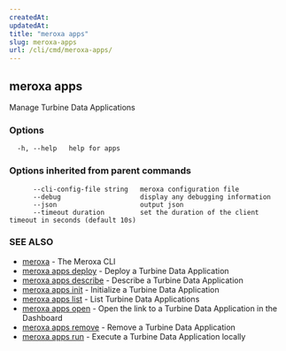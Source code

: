 ```yaml
---
createdAt: 
updatedAt: 
title: "meroxa apps"
slug: meroxa-apps
url: /cli/cmd/meroxa-apps/
---
```

## meroxa apps

Manage Turbine Data Applications

### Options

```
  -h, --help   help for apps
```

### Options inherited from parent commands

```
      --cli-config-file string   meroxa configuration file
      --debug                    display any debugging information
      --json                     output json
      --timeout duration         set the duration of the client timeout in seconds (default 10s)
```

### SEE ALSO

* [meroxa](/cli/cmd/meroxa/)	 - The Meroxa CLI
* [meroxa apps deploy](/cli/cmd/meroxa-apps-deploy/)	 - Deploy a Turbine Data Application
* [meroxa apps describe](/cli/cmd/meroxa-apps-describe/)	 - Describe a Turbine Data Application
* [meroxa apps init](/cli/cmd/meroxa-apps-init/)	 - Initialize a Turbine Data Application
* [meroxa apps list](/cli/cmd/meroxa-apps-list/)	 - List Turbine Data Applications
* [meroxa apps open](/cli/cmd/meroxa-apps-open/)	 - Open the link to a Turbine Data Application in the Dashboard
* [meroxa apps remove](/cli/cmd/meroxa-apps-remove/)	 - Remove a Turbine Data Application
* [meroxa apps run](/cli/cmd/meroxa-apps-run/)	 - Execute a Turbine Data Application locally

